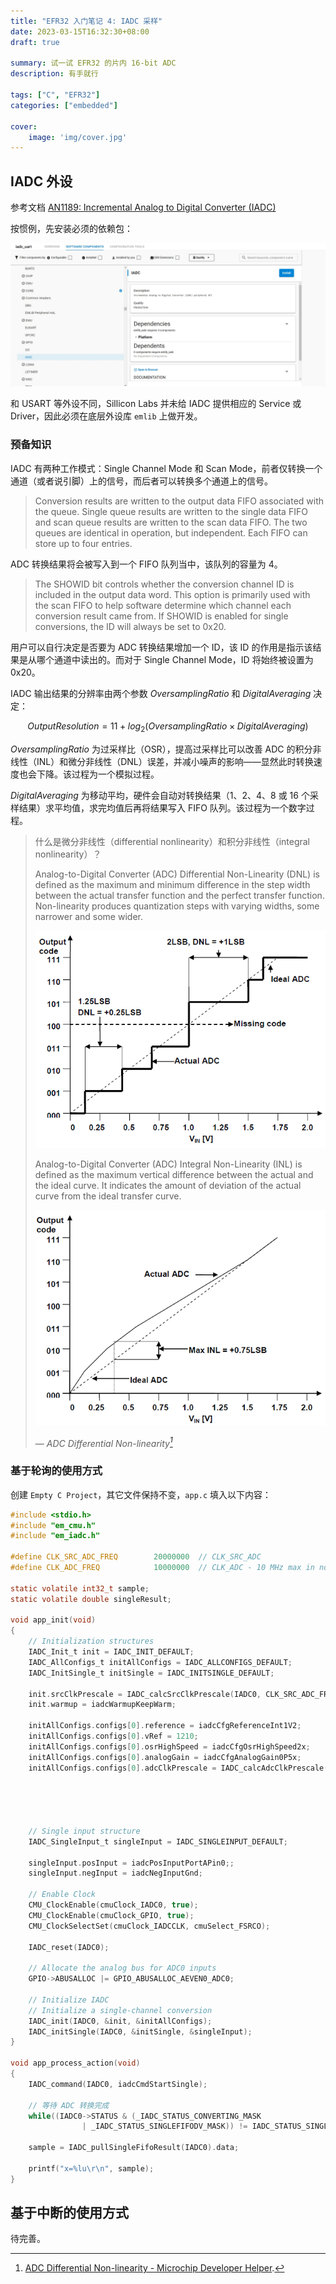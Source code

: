 ```yaml
---
title: "EFR32 入门笔记 4: IADC 采样"
date: 2023-03-15T16:32:30+08:00
draft: true

summary: 试一试 EFR32 的片内 16-bit ADC
description: 有手就行

tags: ["C", "EFR32"]
categories: ["embedded"]

cover:
    image: 'img/cover.jpg'
---
```


## IADC 外设

参考文档 [AN1189: Incremental Analog to Digital Converter (IADC)](https://www.silabs.com/documents/public/application-notes/an1189-efr32-iadc.pdf)

按惯例，先安装必须的依赖包：

![IADC](img/IADC.jpg#center)

和 USART 等外设不同，Sillicon Labs 并未给 IADC 提供相应的 Service 或 Driver，因此必须在底层外设库 `emlib` 上做开发。

### 预备知识

IADC 有两种工作模式：Single Channel Mode 和 Scan Mode，前者仅转换一个通道（或者说引脚）上的信号，而后者可以转换多个通道上的信号。

> Conversion results are written to the output data FIFO associated with the queue. Single queue results are written to the single data FIFO and scan queue results are written to the scan data FIFO. The two queues are identical in operation, but independent. Each FIFO can store up to four entries.

ADC 转换结果将会被写入到一个 FIFO 队列当中，该队列的容量为 4。

> The SHOWID bit controls whether the conversion channel ID is included in the output data word. This option is primarily used with the scan FIFO to help software determine which channel each conversion result came from. If SHOWID is enabled for single conversions, the ID will always be set to 0x20.

用户可以自行决定是否要为 ADC 转换结果增加一个 ID，该 ID 的作用是指示该结果是从哪个通道中读出的。而对于 Single Channel Mode，ID 将始终被设置为 0x20。

IADC 输出结果的分辨率由两个参数 $OversamplingRatio$ 和 $DigitalAveraging$ 决定：

$$
Output Resolution = 11 + log_2(OversamplingRatio \times DigitalAveraging)
$$

$OversamplingRatio$ 为过采样比（OSR），提高过采样比可以改善 ADC 的积分非线性（INL）和微分非线性（DNL）误差，并减小噪声的影响——显然此时转换速度也会下降。该过程为一个模拟过程。

$Digital Averaging$ 为移动平均，硬件会自动对转换结果（1、2、4、8 或 16 个采样结果）求平均值，求完均值后再将结果写入 FIFO 队列。该过程为一个数字过程。

> 什么是微分非线性（differential nonlinearity）和积分非线性（integral nonlinearity）？
>
> Analog-to-Digital Converter (ADC) Differential Non-Linearity (DNL) is defined as the maximum and minimum difference in the step width between the actual transfer function and the perfect transfer function. Non-linearity produces quantization steps with varying widths, some narrower and some wider.
>
> ![ADC DNL](img/ADCDNL.png#center)
>
> Analog-to-Digital Converter (ADC) Integral Non-Linearity (INL) is defined as the maximum vertical difference between the actual and the ideal curve. It indicates the amount of deviation of the actual curve from the ideal transfer curve.
>
> ![ADC INL](img/ADCINL.png#center)
>
>  — <cite>ADC Differential Non-linearity[^1]</cite>

[^1]: [ADC Differential Non-linearity - Microchip Developer Helper](https://microchipdeveloper.com/adc:adc-differential-nonlinearity).

### 基于轮询的使用方式

创建 `Empty C Project`，其它文件保持不变，`app.c` 填入以下内容：

```c
#include <stdio.h>
#include "em_cmu.h"
#include "em_iadc.h"

#define CLK_SRC_ADC_FREQ        20000000  // CLK_SRC_ADC
#define CLK_ADC_FREQ            10000000  // CLK_ADC - 10 MHz max in normal mode

static volatile int32_t sample;
static volatile double singleResult;

void app_init(void)
{
    // Initialization structures
    IADC_Init_t init = IADC_INIT_DEFAULT;
    IADC_AllConfigs_t initAllConfigs = IADC_ALLCONFIGS_DEFAULT;
    IADC_InitSingle_t initSingle = IADC_INITSINGLE_DEFAULT;

    init.srcClkPrescale = IADC_calcSrcClkPrescale(IADC0, CLK_SRC_ADC_FREQ, 0);
    init.warmup = iadcWarmupKeepWarm;

    initAllConfigs.configs[0].reference = iadcCfgReferenceInt1V2;
    initAllConfigs.configs[0].vRef = 1210;
    initAllConfigs.configs[0].osrHighSpeed = iadcCfgOsrHighSpeed2x;
    initAllConfigs.configs[0].analogGain = iadcCfgAnalogGain0P5x;
    initAllConfigs.configs[0].adcClkPrescale = IADC_calcAdcClkPrescale(IADC0,
                                                                        CLK_ADC_FREQ,
                                                                        0,
                                                                        iadcCfgModeNormal,
                                                                        init.srcClkPrescale);

    // Single input structure
    IADC_SingleInput_t singleInput = IADC_SINGLEINPUT_DEFAULT;

    singleInput.posInput = iadcPosInputPortAPin0;;
    singleInput.negInput = iadcNegInputGnd;

    // Enable Clock
    CMU_ClockEnable(cmuClock_IADC0, true);
    CMU_ClockEnable(cmuClock_GPIO, true);
    CMU_ClockSelectSet(cmuClock_IADCCLK, cmuSelect_FSRCO);

    IADC_reset(IADC0);

    // Allocate the analog bus for ADC0 inputs
    GPIO->ABUSALLOC |= GPIO_ABUSALLOC_AEVEN0_ADC0;

    // Initialize IADC
    // Initialize a single-channel conversion
    IADC_init(IADC0, &init, &initAllConfigs);
    IADC_initSingle(IADC0, &initSingle, &singleInput);
}

void app_process_action(void)
{
    IADC_command(IADC0, iadcCmdStartSingle);

    // 等待 ADC 转换完成
    while((IADC0->STATUS & (_IADC_STATUS_CONVERTING_MASK
                | _IADC_STATUS_SINGLEFIFODV_MASK)) != IADC_STATUS_SINGLEFIFODV);
    
    sample = IADC_pullSingleFifoResult(IADC0).data;

    printf("x=%lu\r\n", sample);
}

```

## 基于中断的使用方式

待完善。
